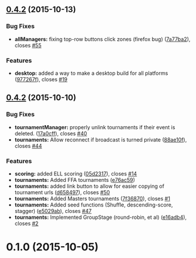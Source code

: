 <a name="0.4.2"></a>
## [0.4.2](https://github.com/seiyria/openchallenge/compare/0.4.2...v0.4.2) (2015-10-13)


### Bug Fixes

* **allManagers:** fixing top-row buttons click zones (firefox bug) ([7a77ba2](https://github.com/seiyria/openchallenge/commit/7a77ba2)), closes [#55](https://github.com/seiyria/openchallenge/issues/55)

### Features

* **desktop:** added a way to make a desktop build for all platforms ([977267f](https://github.com/seiyria/openchallenge/commit/977267f)), closes [#19](https://github.com/seiyria/openchallenge/issues/19)



<a name="0.4.2"></a>
## [0.4.2](https://github.com/seiyria/openchallenge/compare/0.4.1...0.4.2) (2015-10-10)


### Bug Fixes

* **tournamentManager:** properly unlink tournaments if their event is deleted. ([17a0cff](https://github.com/seiyria/openchallenge/commit/17a0cff)), closes [#40](https://github.com/seiyria/openchallenge/issues/40)
* **tournaments:** Allow reconnect if broadcast is turned private ([88ae10f](https://github.com/seiyria/openchallenge/commit/88ae10f)), closes [#44](https://github.com/seiyria/openchallenge/issues/44)

### Features

* **scoring:** added ELL scoring ([05d2317](https://github.com/seiyria/openchallenge/commit/05d2317)), closes [#14](https://github.com/seiyria/openchallenge/issues/14)
* **tournaments:** Added FFA tournaments ([e76ac59](https://github.com/seiyria/openchallenge/commit/e76ac59))
* **tournaments:** added link button to allow for easier copying of tournament urls ([d658497](https://github.com/seiyria/openchallenge/commit/d658497)), closes [#50](https://github.com/seiyria/openchallenge/issues/50)
* **tournaments:** Added Masters tournaments ([7f36870](https://github.com/seiyria/openchallenge/commit/7f36870)), closes [#1](https://github.com/seiyria/openchallenge/issues/1)
* **tournaments:** Added seed functions (Shuffle, descending-score, stagger) ([e5029ab](https://github.com/seiyria/openchallenge/commit/e5029ab)), closes [#47](https://github.com/seiyria/openchallenge/issues/47)
* **tournaments:** Implemented GroupStage (round-robin, et al) ([e16adb4](https://github.com/seiyria/openchallenge/commit/e16adb4)), closes [#2](https://github.com/seiyria/openchallenge/issues/2)



<a name="0.1.0"></a>
# 0.1.0 (2015-10-05)




